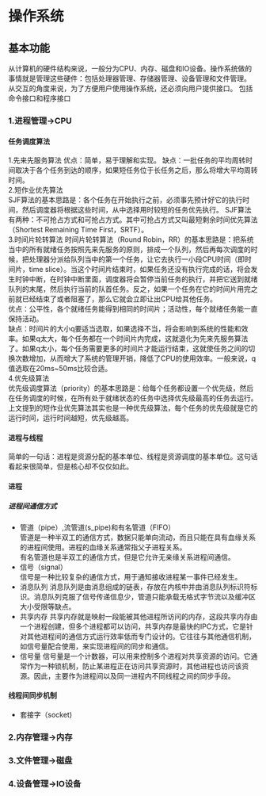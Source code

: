 # 操作系统

## 基本功能
从计算机的硬件结构来说，一般分为CPU、内存、磁盘和IO设备。操作系统做的事情就是管理这些硬件：包括处理器管理、存储器管理、设备管理和文件管理。  
从交互的角度来说，为了方便用户使用操作系统，还必须向用户提供接口。 包括命令接口和程序接口

### 1.进程管理->CPU
#### 任务调度算法
1.先来先服务算法
优点：简单，易于理解和实现。
缺点：一批任务的平均周转时间取决于各个任务到达的顺序，如果短任务位于长任务之后，那么将增大平均周转时间。  
2.短作业优先算法  
SJF算法的基本思路是：各个任务在开始执行之前，必须事先预计好它的执行时间，然后调度器将根据这些时间，从中选择用时较短的任务优先执行。 
SJF算法有两种：不可抢占方式和可抢占方式。其中可抢占方式又叫最短剩余时间优先算法（Shortest Remaining Time First，SRTF）。  
3.时间片轮转算法 
时间片轮转算法（Round Robin，RR）的基本思路是：把系统当中的所有就绪任务按照先来先服务的原则，排成一个队列，然后再每次调度的时候，把处理器分派给队列当中的第一个任务，让它去执行一小段CPU时间（即时间片，time slice）。当这个时间片结束时，如果任务还没有执行完成的话，将会发生时钟中断，在时钟中断里面，调度器将会暂停当前任务的执行，并把它送到就绪队列的末尾，然后执行当前的队首任务。反之，如果一个任务在它的时间片用完之前就已经结束了或者阻塞了，那么它就会立即让出CPU给其他任务。   
优点：公平性，各个就绪任务能得到相同的时间片；活动性，每个就绪任务能一直保持活动。  
缺点：时间片的大小q要适当选取，如果选择不当，将会影响到系统的性能和效率。如果q太大，每个任务都在一个时间片内完成，这就退化为先来先服务算法了。如果q太小，每个任务需要更多的时间片才能运行结束，这就使任务之间的切换次数增加，从而增大了系统的管理开销，降低了CPU的使用效率。一般来说，q值选取在20ms~50ms比较合适。  
4.优先级算法  
优先级调度算法（priority）的基本思路是：给每个任务都设置一个优先级，然后在任务调度的时候，在所有处于就绪状态的任务中选择优先级最高的任务去运行。上文提到的短作业优先算法其实也是一种优先级算法，每个任务的优先级就是它的运行时间，运行时间越短，优先级越高。

#### 进程与线程
简单的一句话：进程是资源分配的基本单位、线程是资源调度的基本单位。这句话看起来很简单，但是核心却不仅仅如此。
#### 进程
##### 进程间通信方式
- 管道（pipe）,流管道(s_pipe)和有名管道（FIFO）  
管道是一种半双工的通信方式，数据只能单向流动，而且只能在具有血缘关系的进程间使用。进程的血缘关系通常指父子进程关系。  
有名管道也是半双工的通信方式，但是它允许无亲缘关系进程间通信。
- 信号（signal）  
信号是一种比较复杂的通信方式，用于通知接收进程某一事件已经发生。
- 消息队列
消息队列是由消息组成的链表，存放在内核中并由消息队列标识符标识。消息队列克服了信号传递信息少，管道只能承载无格式字节流以及缓冲区大小受限等缺点。
- 共享内存
共享内存就是映射一段能被其他进程所访问的内存，这段共享内存由一个进程创建，但多个进程都可以访问，共享内存是最快的IPC方式，它是针对其他进程间的通信方式运行效率低而专门设计的。它往往与其他通信机制，如信号量配合使用，来实现进程间的同步和通信。  
- 信号量
信号量是一个计数器，可以用来控制多个进程对共享资源的访问。它通常作为一种锁机制，防止某进程正在访问共享资源时，其他进程也访问该资源。因此，主要作为进程间以及同一进程内不同线程之间的同步手段。 

#### 线程间同步机制 
- 套接字（socket)
### 2.内存管理->内存
### 3.文件管理->磁盘
### 4.设备管理->IO设备
